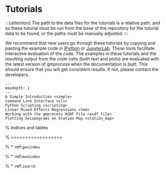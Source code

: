 # Tutorials

:::{attention}
The path to the data files for the tutorials is a relative path, and so these tutorial must be run from the base of the repository for the tutorial data to be found, or the paths must be manually adjusted.
:::

We recommend that new users go through these tutorials by copying and pasting the example code in [IPython](https://ipython.org/) or [JupyterLab](https://jupyter.org/).
These tools facilitate interactive evaluation of the code.
The examples in these tutorials and the resulting output from the code cells (both text and plots) are evaluated with the latest version of gmprocess when the documentation is built. 
This should ensure that you will get consistent results.
If not, please contact the developers.

```{toctree}
---
maxdepth: 1
---
A Simple Introduction <simple>
Command Line Interface <cli>
Python Scripting <scripting>
Linear Mixed Effects Regressions <lme>
Working with the gmprocess ASDF File <asdf_file>
Plotting Seismograms on Station Map <station_map>
```

% Indices and tables

% ==================

% * :ref:`genindex`

% * :ref:`modindex`

% * :ref:`search`
